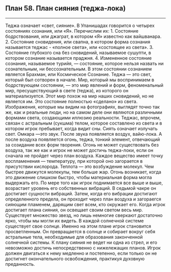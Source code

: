 ## План 58. План сияния (теджа-лока)


---
Теджа означает «свет, сияние». В Упанишадах говорится о четырех состояниях сознания, или «Я». Перечислим их: 1. Состояние бодрствования, или джаграт, в котором «Я» известно как вайшванара. 2. Состояние сновидения, или свапна, в котором форма сознания называется теджас - «полное света», или «состоящее из света». 3. Состояние глубокого сна без сновидений, называемое сушупти, в котором сознание называется праджня. 4. Измененное состояние сознания, называемое турийя, — состояние, которое нельзя назвать ни сознательным, ни бессознательным. В этом состоянии сознанием является Брахман, или Космическое Сознание. Теджа — это свет, который был сотворен в начале. Мир, который мы воспринимаем в бодрствующем состоянии, — это мир явлений и форм, феноменальный мир, пресуществующий в свете (теджа), из которого он материализуется. Этот мир похож на мир наших сновидений, но не является им. Это состояние полностью «сделано» из света. Изображения, которые мы видим на фотографиях, выглядят точно так же, как и реальные люди, но на самом деле они являются различными формами света, создающими иллюзию реальности. Теджас, впрочем, связан с астральным (сукшма) телом, которое составлено из света и в котором игрок пребывает, когда видит сны. Сиять означает излучать свет. Омкара —это звук. После звука появляется воздух, вайю-лока. А после воздуха появляется огонь, теджа, тонкий элемент, отвечающий за созидание всех форм творения. Огонь не может существовать без воздуха, так же как и игрок не может достичь теджа-локи, если он сначала не пройдет через план воздуха. Каждое вещество имеет точку воспламенения — температуру, при которой оно загорается в присутствии кислорода. Теплота — это возбуждение молекул. Чем быстрее движутся молекулы, тем больше жар. Огонь возникает, когда это движение слишком быстро, чтобы материальная форма могла выдержать его. По мере того как игрок поднимается все выше и выше, возрастает уровень его собственных вибраций. В седьмой чакре он достигает сущности вибраций. Затем, когда его вибрации достигают определенного предела, он проходит через план воздуха и загораегся сияющим пламенем, дарящим свет всем, кто окружает его. Когда игрок достигает плана сияния, он освещает своим светом весь мир. Существует множество звезд, но лишь немногие сверкают достаточно ярко, чтобы мы могли их видеть. В каждой солнечной системе существует свое солнце. Именно на этом плане игрок становится просветленным. Он превращается в солнце и собирает вокруг себя астральные тела, необходимые для образования законченной солнечной системы. К плану сияния не ведет ни одна из стрел, и его невозможно достичь непосредственно с нижележащих планов. Игрок должен двигаться к нему медленно и постепенно, если только он не достигнет окончательного освобождения, практикуя духовную преданность.
